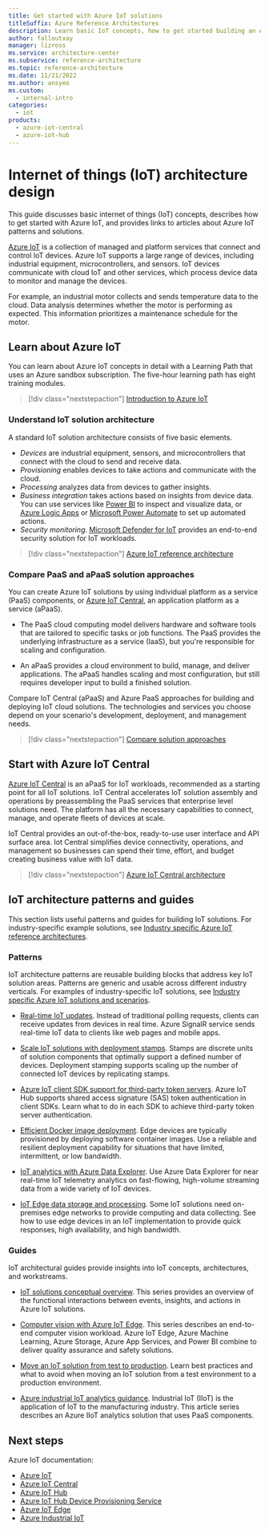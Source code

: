 ```yaml
---
title: Get started with Azure IoT solutions
titleSuffix: Azure Reference Architectures
description: Learn basic IoT concepts, how to get started building an Azure IoT solution, and how to optimize an IoT solution for production.
author: falloutxay
manager: lizross
ms.service: architecture-center
ms.subservice: reference-architecture
ms.topic: reference-architecture
ms.date: 11/21/2022
ms.author: ansyeo
ms.custom:
  - internal-intro
categories:
  - iot
products:
  - azure-iot-central
  - azure-iot-hub
---
```


# Internet of things (IoT) architecture design

This guide discusses basic internet of things (IoT) concepts, describes how to get started with Azure IoT, and provides links to articles about Azure IoT patterns and solutions.

[Azure IoT](https://azure.microsoft.com/overview/iot) is a collection of managed and platform services that connect and control IoT devices. Azure IoT supports a large range of devices, including industrial equipment, microcontrollers, and sensors. IoT devices communicate with cloud IoT and other services, which process device data to monitor and manage the devices.

For example, an industrial motor collects and sends temperature data to the cloud. Data analysis determines whether the motor is performing as expected. This information prioritizes a maintenance schedule for the motor.

## Learn about Azure IoT

You can learn about Azure IoT concepts in detail with a Learning Path that uses an Azure sandbox subscription. The five-hour learning path has eight training modules.

> [!div class="nextstepaction"]
> [Introduction to Azure IoT](/training/paths/introduction-to-azure-iot)

### Understand IoT solution architecture

A standard IoT solution architecture consists of five basic elements.

- *Devices* are industrial equipment, sensors, and microcontrollers that connect with the cloud to send and receive data.
- *Provisioning* enables devices to take actions and communicate with the cloud.
- *Processing* analyzes data from devices to gather insights.
- *Business integration* takes actions based on insights from device data. You can use services like [Power BI](https://powerbi.microsoft.com) to inspect and visualize data, or [Azure Logic Apps](https://azure.microsoft.com/services/logic-apps) or [Microsoft Power Automate](https://powerautomate.microsoft.com) to set up automated actions.
- *Security monitoring*. [Microsoft Defender for IoT](https://azure.microsoft.com/services/iot-defender) provides an end-to-end security solution for IoT workloads.

> [!div class="nextstepaction"]
> [Azure IoT reference architecture](../iot.yml)

### Compare PaaS and aPaaS solution approaches

You can create Azure IoT solutions by using individual platform as a service (PaaS) components, or [Azure IoT Central](https://azure.microsoft.com/services/iot-central), an application platform as a service (aPaaS).

- The PaaS cloud computing model delivers hardware and software tools that are tailored to specific tasks or job functions. The PaaS provides the underlying infrastructure as a service (IaaS), but you're responsible for scaling and configuration.

- An aPaaS provides a cloud environment to build, manage, and deliver applications. The aPaaS handles scaling and most configuration, but still requires developer input to build a finished solution.

Compare IoT Central (aPaaS) and Azure PaaS approaches for building and deploying IoT cloud solutions. The technologies and services you choose depend on your scenario's development, deployment, and management needs.

> [!div class="nextstepaction"]
> [Compare solution approaches](/azure/architecture/example-scenario/iot/iot-central-iot-hub-cheat-sheet)

## Start with Azure IoT Central

[Azure IoT Central](/azure/iot-central/core/overview-iot-central) is an aPaaS for IoT workloads, recommended as a starting point for all IoT solutions. IoT Central accelerates IoT solution assembly and operations by preassembling the PaaS services that enterprise level solutions need. The platform has all the necessary capabilities to connect, manage, and operate fleets of devices at scale.

IoT Central provides an out-of-the-box, ready-to-use user interface and API surface area. Iot Central simplifies device connectivity, operations, and management so businesses can spend their time, effort, and budget creating business value with IoT data.

> [!div class="nextstepaction"]
> [Azure IoT Central architecture](/azure/iot-central/core/concepts-architecture)

## IoT architecture patterns and guides

This section lists useful patterns and guides for building IoT solutions. For industry-specific example solutions, see [Industry specific Azure IoT reference architectures](industry-iot-hub-page.md).

### Patterns

IoT architecture patterns are reusable building blocks that address key IoT solution areas. Patterns are generic and usable across different industry verticals. For examples of industry-specific IoT solutions, see [Industry specific Azure IoT solutions and scenarios](industry-iot-hub-page.md).

- [Real-time IoT updates](../../example-scenario/iot/real-time-iot-updates-cloud-apps.yml). Instead of traditional polling requests, clients can receive updates from devices in real time. Azure SignalR service sends real-time IoT data to clients like web pages and mobile apps.

- [Scale IoT solutions with deployment stamps](../../example-scenario/iot/application-stamps.yml). Stamps are discrete units of solution components that optimally support a defined number of devices. Deployment stamping supports scaling up the number of connected IoT devices by replicating stamps.

- [Azure IoT client SDK support for third-party token servers](../../guide/iot/azure-iot-client-sdk-support.yml). Azure IoT Hub supports shared access signature (SAS) token authentication in client SDKs. Learn what to do in each SDK to achieve third-party token server authentication.

- [Efficient Docker image deployment](../../example-scenario/iot/efficient-docker-image-deployment.yml). Edge devices are typically provisioned by deploying software container images. Use a reliable and resilient deployment capability for situations that have limited, intermittent, or low bandwidth.

- [IoT analytics with Azure Data Explorer](../../solution-ideas/articles/iot-azure-data-explorer.yml). Use Azure Data Explorer for near real-time IoT telemetry analytics on fast-flowing, high-volume streaming data from a wide variety of IoT devices.

- [IoT Edge data storage and processing](../../solution-ideas/articles/data-storage-edge.yml). Some IoT solutions need on-premises edge networks to provide computing and data collecting. See how to use edge devices in an IoT implementation to provide quick responses, high availability, and high bandwidth.

### Guides

IoT architectural guides provide insights into IoT concepts, architectures, and workstreams.

- [IoT solutions conceptual overview](../../example-scenario/iot/introduction-to-solutions.yml). This series provides an overview of the functional interactions between events, insights, and actions in Azure IoT solutions.

- [Computer vision with Azure IoT Edge](../../guide/iot-edge-vision/index.md). This series describes an end-to-end computer vision workload. Azure IoT Edge, Azure Machine Learning, Azure Storage, Azure App Services, and Power BI combine to deliver quality assurance and safety solutions.

- [Move an IoT solution from test to production](../../example-scenario/iot/iot-move-to-production.yml). Learn best practices and what to avoid when moving an IoT solution from a test environment to a production environment.

- [Azure industrial IoT analytics guidance](../../guide/iiot-guidance/iiot-architecture.yml). Industrial IoT (IIoT) is the application of IoT to the manufacturing industry. This article series describes an Azure IIoT analytics solution that uses PaaS components.

## Next steps

Azure IoT documentation:

- [Azure IoT](/azure/iot-fundamentals)
- [Azure IoT Central](/azure/iot-central)
- [Azure IoT Hub](/azure/iot-hub)
- [Azure IoT Hub Device Provisioning Service](/azure/iot-dps)
- [Azure IoT Edge](/azure/iot-edge)
- [Azure Industrial IoT](/azure/industrial-iot)
